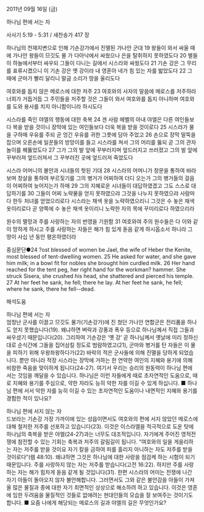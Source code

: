 2011년 09월 16일 (금)

하나님 편에 서는 자



사사기 5:19 - 5:31 / 새찬송가 417 장


하나님의 천재지변으로 인해 기손강가에서 진멸된 가나안 군대
19 왕들이 와서 싸울 때에 가나안 왕들이 므깃도 물 가 다아낙에서 싸웠으나 은을 탈취하지 못하였도다 20 별들이 하늘에서부터 싸우되 그들이 다니는 길에서 시스라와 싸웠도다 21 기손 강은 그 무리를 표류시켰으니 이 기손 강은 옛 강이라 내 영혼아 네가 힘 있는 자를 밟았도다 22 그 때에 군마가 빨리 달리니 말굽 소리가 땅을 울리도다

여호와를 돕지 않은 메로스에 대한 저주
23 여호와의 사자의 말씀에 메로스를 저주하라 너희가 거듭거듭 그 주민들을 저주할 것은 그들이 와서 여호와를 돕지 아니하며 여호와를 도와 용사를 치지 아니함이니라 하시도다

시스라를 죽인 야엘의 행동에 대한 축복
24 겐 사람 헤벨의 아내 야엘은 다른 여인들보다 복을 받을 것이니 장막에 있는 여인들보다 더욱 복을 받을 것이로다 25 시스라가 물을 구하매 우유를 주되 곧 엉긴 우유를 귀한 그릇에 담아 주었고 26 손으로 장막 말뚝을 잡으며 오른손에 일꾼들의 방망이를 들고 시스라를 쳐서 그의 머리를 뚫되 곧 그의 관자놀이를 꿰뚫었도다 27 그가 그의 발 앞에 꾸부러지며 엎드러지고 쓰러졌고 그의 발 앞에 꾸부러져 엎드러져서 그 꾸부러진 곳에 엎드러져 죽었도다

시스라 어머니의 불안과 시녀들의 헛된 기대
28 시스라의 어머니가 창문을 통하여 바라보며 창살을 통하여 부르짖기를 그의 병거가 어찌하여 더디 오는가 그의 병거들의 걸음이 어찌하여 늦어지는가 하매 29 그의 지혜로운 시녀들이 대답하였겠고 그도 스스로 대답하기를 30 그들이 어찌 노략물을 얻지 못하였으랴 그것을 나누지 못하였으랴 사람마다 한두 처녀를 얻었으리로다 시스라는 채색 옷을 노략하였으리니 그것은 수 놓은 채색 옷이리로다 곧 양쪽에 수 놓은 채색 옷이리니 노략한 자의 목에 꾸미리로다 하였으리라

원수의 멸망과 주를 사랑하는 자의 번영을 기원함
31 여호와여 주의 원수들은 다 이와 같이 망하게 하시고 주를 사랑하는 자들은 해가 힘 있게 돋음 같게 하시옵소서 하니라 그 땅이 사십 년 동안 평온하였더라

중심문단●24 ?ost blessed of women be Jael, the wife of Heber the Kenite, most blessed of tent-dwelling women. 25 He asked for water, and she gave him milk; in a bowl fit for nobles she brought him curdled milk. 26 Her hand reached for the tent peg, her right hand for the workman? hammer. She struck Sisera, she crushed his head, she shattered and pierced his temple. 27 At her feet he sank, he fell; there he lay. At her feet he sank, he fell; where he sank, there he fell--dead.

해석도움





하나님 편에 서는 자  
엄청난 군사를 이끌고 므깃도 물가(기손강가)에 진 쳤던 가나안 연합군은 전리품을 하나도 얻지 못했습니다(19). 왜냐하면 벼락과 강풍과 폭우 등으로 하나님께서 직접 그들과 싸우셨기 때문입니다(20). 그리하여 기손강은 ‘옛 강’ 곧 하나님께서 옛날에 미리 정하신 대로 순식간에 그들을 집어삼킬 정도로 범람하였고(21), 군마와 병거를 탄 자들은 이 물을 피하기 위해 우왕좌왕하다가(22) 바락의 적은 군사들에 의해 진멸을 당하게 되었습니다. 뿐만 아니라 적장 시스라는 장막에 거하는 한 연약한 여인의 지혜와 용기에 의해 비참한 죽음을 맞이하게 됩니다(24-27). 여기서 우리는 승리의 원동력이 하나님 편에 서는 것임을 깨달을 수 있습니다. 하나님은 이런 자들에게 때로 초자연적인 도움으로, 때로 지혜와 용기를 주심으로, 약한 자라도 능히 악한 자를 이길 수 있게 하십니다.
■ 하나님 편에 서서 악한 자를 능히 이길 수 있는 초자연적인 도움이나 내면적인 지혜와 용기를 경험한 적이 있나요?

하나님 편에 서지 않는 자  
드보라는 기손강 가장 가까이에 있는 성읍이면서도 여호와의 편에 서지 않았던 메로스에 대해 철저한 저주를 선포하고 있습니다(23). 이것은 이스라엘을 적극적으로 도운 탓에 하나님의 축복을 받은 야엘(24-27)과는 너무도 대조적입니다. 자기에게 주어진 영적전쟁에 참전할 수 있는 기회는 축복과 저주의 갈림길이 됩니다. “여호와의 일을 게을리하는 자는 저주를 받을 것이요 자기 칼을 금하여 피를 흘리지 아니하는 자도 저주를 받을 것이로다”(렘 48:10). 왜냐하면 그것은 하나님에 대한 사랑을 점검케 하는 시험이 되기 때문입니다. 주를 사랑하지 않는 자는 저주를 받습니다(고전 16:22). 하지만 주를 사랑하는 자는 해가 힘차게 돋음 같게 될 것입니다(31). 한편 시스라의 어미는 전쟁에 나간 자기 아들이 돌아오지 않자 불안해합니다. 그러면서도 그와 같은 불안감을 아들이 가져올 많은 물질과 종에 대한 자기 최면적인 상상으로 해소하려 하고 있습니다. 이것은 영혼에 임한 두려움을 물질적인 것들로 없애려는 현대인들의 모습을 잘 보여주는 것이기도 합니다.
■ 요즘 나에게 해당되는 메로스의 길과 야엘의 길은 무엇인가요?